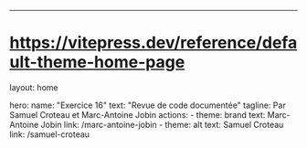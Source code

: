 ---
# https://vitepress.dev/reference/default-theme-home-page
layout: home

hero:
  name: "Exercice 16"
  text: "Revue de code documentée"
  tagline: Par Samuel Croteau et Marc-Antoine Jobin
  actions:
    - theme: brand
      text: Marc-Antoine Jobin
      link: /marc-antoine-jobin
    - theme: alt
      text: Samuel Croteau
      link: /samuel-croteau

